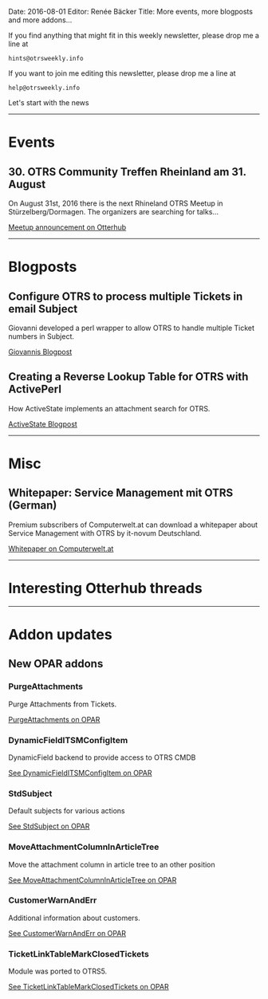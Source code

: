 Date: 2016-08-01
Editor: Renée Bäcker
Title: More events, more blogposts and more addons...


If you find anything that
might fit in this weekly newsletter, please drop me a line at

`hints@otrsweekly.info`

If you want to join me editing this newsletter, please drop me a line at

`help@otrsweekly.info`

Let's start with the news

<hr>

# Events

## 30. OTRS Community Treffen Rheinland am 31. August

On August 31st, 2016 there is the next Rhineland OTRS Meetup in Stürzelberg/Dormagen. The organizers
are searching for talks...

[Meetup announcement on Otterhub](http://forums.otterhub.org/viewtopic.php?f=34&t=33048)

<hr>

# Blogposts

## Configure OTRS to process multiple Tickets in email Subject

Giovanni developed a perl wrapper to allow OTRS to handle multiple Ticket numbers
in Subject.

[Giovannis Blogpost](https://scubarda.wordpress.com/2016/07/29/configure-otrs-to-process-multiple-tickets-in-email-subject/)

## Creating a Reverse Lookup Table for OTRS with ActivePerl

How ActiveState implements an attachment search for OTRS.

[ActiveState Blogpost](http://www.activestate.com/blog/2016/07/creating-reverse-lookup-table-otrs-activeperl)

<hr>

# Misc

## Whitepaper: Service Management mit OTRS (German)

Premium subscribers of Computerwelt.at can download a whitepaper about Service Management with OTRS by it-novum Deutschland.

[Whitepaper on Computerwelt.at](https://www.computerwelt.at/whitepaper/detail/artikel/116708-service-management-mit-otrs/)

<hr>

# Interesting Otterhub threads

<hr>

# Addon updates

## New OPAR addons

### PurgeAttachments

Purge Attachments from Tickets.

[PurgeAttachments on OPAR](http://opar.perl-services.de/dist/PurgeAttachments)

### DynamicFieldITSMConfigItem

DynamicField backend to provide access to OTRS CMDB 

[See DynamicFieldITSMConfigItem on OPAR](http://opar.perl-services.de/dist/DynamicFieldITSMConfigItem)

### StdSubject

Default subjects for various actions 

[See StdSubject on OPAR](http://opar.perl-services.de/dist/StdSubject)

### MoveAttachmentColumnInArticleTree

Move the attachment column in article tree to an other position

[See MoveAttachmentColumnInArticleTree on OPAR](http://opar.perl-services.de/dist/MoveAttachmentColumnInArticleTree)

### CustomerWarnAndErr

Additional information about customers.

[See CustomerWarnAndErr on OPAR](http://opar.perl-services.de/dist/CustomerWarnAndErr)

### TicketLinkTableMarkClosedTickets

Module was ported to OTRS5.

[See TicketLinkTableMarkClosedTickets on OPAR](http://opar.perl-services.de/dist/TicketLinkTableMarkClosedTickets)

